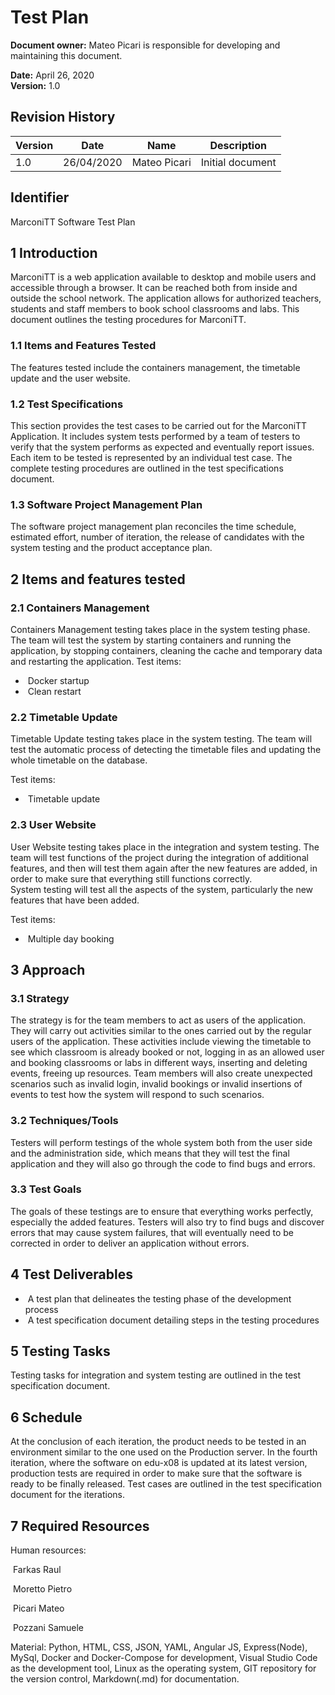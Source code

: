 # Test Plan

**Document owner:** Mateo Picari is responsible for developing and maintaining this document. 

**Date:** April 26, 2020  
**Version:** 1.0

## Revision History

| Version | Date       | Name         | Description      |
| ------- | ---------- | -----------  | ---------------- |
| 1.0     | 26/04/2020 | Mateo Picari | Initial document |

## Identifier

MarconiTT Software Test Plan

## 1 Introduction

MarconiTT is a web application available to desktop and mobile users and accessible through a browser. It can be reached both from inside and outside the school network. The application allows for authorized teachers, students and staff members to book school classrooms and labs. This document outlines the testing procedures for MarconiTT.

### 1.1 Items and Features Tested

The features tested include the containers management, the timetable update and the user website.

### 1.2 Test Specifications

This section provides the test cases to be carried out for the MarconiTT Application. It includes system tests performed by a team of testers to verify that the system performs as expected and eventually report issues. Each item to be tested is represented by an individual test case. The complete testing procedures are outlined in the test specifications document.

### 1.3 Software Project Management Plan

The software project management plan reconciles the time schedule, estimated effort, number of iteration, the release of candidates with the system testing and the product acceptance plan.

## 2 Items and features tested

### 2.1 Containers Management

Containers Management testing takes place in the system testing phase. The team will test the system by starting containers and running the application, by stopping containers, cleaning the cache and temporary data and restarting the application.
Test items:

- ​	Docker startup
- ​	Clean restart

### 2.2 Timetable Update

Timetable Update testing takes place in the system testing. The team will test the automatic process of detecting the timetable files and updating the whole timetable on the database.

Test items:

- ​	Timetable update

### 2.3 User Website

User Website testing takes place in the integration and system testing. The team will test functions of the project during the integration of additional features, and then will test them again after the new features are added, in order to make sure that everything still functions correctly.  
System testing will test all the aspects of the system, particularly the new features that have been added. 

Test items:

- ​	Multiple day booking

## 3 Approach

### 3.1 Strategy

The strategy is for the team members to act as users of the application. They will carry out activities similar to the ones carried out by the regular users of the application. These activities include viewing the timetable to see which classroom is already booked or not, logging in as an allowed user and booking classrooms or labs in different ways, inserting and deleting events, freeing up resources. Team members will also create unexpected scenarios such as invalid login, invalid bookings or invalid insertions of events to test how the system will respond to such scenarios.

### 3.2 Techniques/Tools

Testers will perform testings of the whole system both from the user side and the administration side, which means that they will test the final application and they will also go through the code to find bugs and errors.

### 3.3 Test Goals

The goals of these testings are to ensure that everything works perfectly, especially the added features. Testers will also try to find bugs and discover errors that may cause system failures, that will eventually need to be corrected in order to deliver an application without errors.

## 4 Test Deliverables

- ​	A test plan that delineates the testing phase of the development process
- ​	A test specification document detailing steps in the testing procedures

## 5 Testing Tasks

Testing tasks for integration and system testing are outlined in the test specification document. 

## 6 Schedule 

At the conclusion of each iteration, the product needs to be tested in an environment similar to the one used on the Production server. In the fourth iteration, where the software on edu-x08 is updated at its latest version, production tests are required in order to make sure that the software is ready to be finally released. Test cases are outlined in the test specification document for the iterations.

## 7 Required Resources

Human resources: 

​      			                Farkas Raul

​      			                Moretto Pietro

​       			               Picari Mateo 

​      			                Pozzani Samuele 

Material: Python, HTML, CSS, JSON, YAML, Angular JS, Express(Node), MySql, Docker and Docker-Compose for development, Visual Studio Code as the development tool, Linux as the operating system, GIT repository for the version control, Markdown(.md) for documentation.
